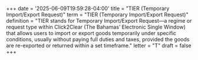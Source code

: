 +++
date = '2025-06-09T19:59:28-04:00'
title = "TIER (Temporary Import/Export Request)"
term = "TIER (Temporary Import/Export Request)"
definition = "TIER stands for Temporary Import/Export Request—a regime or request type within Click2Clear (The Bahamas’ Electronic Single Window) that allows users to import or export goods temporarily under specific conditions, usually without paying full duties and taxes, provided the goods are re-exported or returned within a set timeframe."
letter = "T"
draft = false
+++
